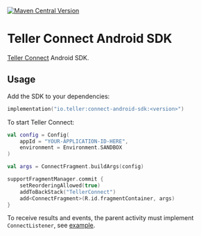 [![Maven Central Version](https://img.shields.io/maven-central/v/io.teller/connect-android-sdk)](https://central.sonatype.com/artifact/io.teller/connect-android-sdk)

# Teller Connect Android SDK

[Teller Connect](https://teller.io/docs/guides/connect) Android SDK.

## Usage

Add the SDK to your dependencies:

```kotlin
implementation("io.teller:connect-android-sdk:<version>")
```

To start Teller Connect:
```kotlin
val config = Config(
    appId = "YOUR-APPLICATION-ID-HERE",
    environment = Environment.SANDBOX
)

val args = ConnectFragment.buildArgs(config)

supportFragmentManager.commit {
    setReorderingAllowed(true)
    addToBackStack("TellerConnect")
    add<ConnectFragment>(R.id.fragmentContainer, args)
}
```

To receive results and events, the parent activity must implement `ConnectListener`, see [example](example-app/app/src/main/java/io/teller/connect/example/MainActivity.kt).